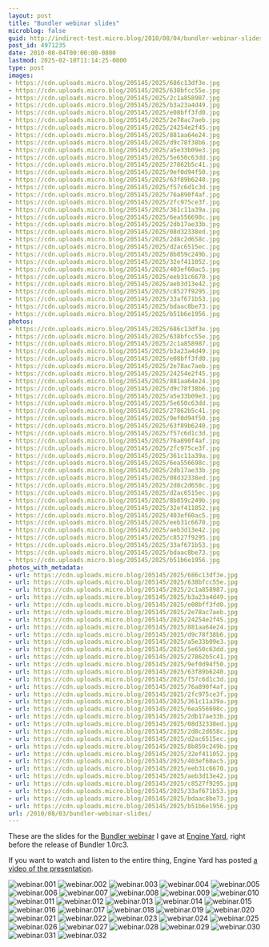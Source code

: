 ```yaml
---
layout: post
title: "Bundler webinar slides"
microblog: false
guid: http://indirect-test.micro.blog/2010/08/04/bundler-webinar-slides/
post_id: 4971235
date: 2010-08-04T00:00:00-0800
lastmod: 2025-02-10T11:14:25-0800
type: post
images:
- https://cdn.uploads.micro.blog/205145/2025/686c13df3e.jpg
- https://cdn.uploads.micro.blog/205145/2025/638bfcc55e.jpg
- https://cdn.uploads.micro.blog/205145/2025/2c1a858987.jpg
- https://cdn.uploads.micro.blog/205145/2025/b3a23a4d49.jpg
- https://cdn.uploads.micro.blog/205145/2025/e08bff3fd0.jpg
- https://cdn.uploads.micro.blog/205145/2025/2e78ac7aeb.jpg
- https://cdn.uploads.micro.blog/205145/2025/24254e2f45.jpg
- https://cdn.uploads.micro.blog/205145/2025/881aa64e24.jpg
- https://cdn.uploads.micro.blog/205145/2025/d9c78f38b6.jpg
- https://cdn.uploads.micro.blog/205145/2025/a5e33b09e3.jpg
- https://cdn.uploads.micro.blog/205145/2025/5e650c63dd.jpg
- https://cdn.uploads.micro.blog/205145/2025/27862b5c41.jpg
- https://cdn.uploads.micro.blog/205145/2025/9ef0d94f50.jpg
- https://cdn.uploads.micro.blog/205145/2025/63f89b6240.jpg
- https://cdn.uploads.micro.blog/205145/2025/f57c6d1c3d.jpg
- https://cdn.uploads.micro.blog/205145/2025/76a890f4af.jpg
- https://cdn.uploads.micro.blog/205145/2025/2fc975ce3f.jpg
- https://cdn.uploads.micro.blog/205145/2025/361c11a39a.jpg
- https://cdn.uploads.micro.blog/205145/2025/6ea556698c.jpg
- https://cdn.uploads.micro.blog/205145/2025/2db17ae33b.jpg
- https://cdn.uploads.micro.blog/205145/2025/08d32338ed.jpg
- https://cdn.uploads.micro.blog/205145/2025/2d8c2d658c.jpg
- https://cdn.uploads.micro.blog/205145/2025/d2ac6515ec.jpg
- https://cdn.uploads.micro.blog/205145/2025/8b859c249b.jpg
- https://cdn.uploads.micro.blog/205145/2025/32ef411052.jpg
- https://cdn.uploads.micro.blog/205145/2025/403ef60ac5.jpg
- https://cdn.uploads.micro.blog/205145/2025/eeb31c6670.jpg
- https://cdn.uploads.micro.blog/205145/2025/aeb3d13e42.jpg
- https://cdn.uploads.micro.blog/205145/2025/c8527f9295.jpg
- https://cdn.uploads.micro.blog/205145/2025/33af671b53.jpg
- https://cdn.uploads.micro.blog/205145/2025/bdaac8be73.jpg
- https://cdn.uploads.micro.blog/205145/2025/b51b6e1956.jpg
photos:
- https://cdn.uploads.micro.blog/205145/2025/686c13df3e.jpg
- https://cdn.uploads.micro.blog/205145/2025/638bfcc55e.jpg
- https://cdn.uploads.micro.blog/205145/2025/2c1a858987.jpg
- https://cdn.uploads.micro.blog/205145/2025/b3a23a4d49.jpg
- https://cdn.uploads.micro.blog/205145/2025/e08bff3fd0.jpg
- https://cdn.uploads.micro.blog/205145/2025/2e78ac7aeb.jpg
- https://cdn.uploads.micro.blog/205145/2025/24254e2f45.jpg
- https://cdn.uploads.micro.blog/205145/2025/881aa64e24.jpg
- https://cdn.uploads.micro.blog/205145/2025/d9c78f38b6.jpg
- https://cdn.uploads.micro.blog/205145/2025/a5e33b09e3.jpg
- https://cdn.uploads.micro.blog/205145/2025/5e650c63dd.jpg
- https://cdn.uploads.micro.blog/205145/2025/27862b5c41.jpg
- https://cdn.uploads.micro.blog/205145/2025/9ef0d94f50.jpg
- https://cdn.uploads.micro.blog/205145/2025/63f89b6240.jpg
- https://cdn.uploads.micro.blog/205145/2025/f57c6d1c3d.jpg
- https://cdn.uploads.micro.blog/205145/2025/76a890f4af.jpg
- https://cdn.uploads.micro.blog/205145/2025/2fc975ce3f.jpg
- https://cdn.uploads.micro.blog/205145/2025/361c11a39a.jpg
- https://cdn.uploads.micro.blog/205145/2025/6ea556698c.jpg
- https://cdn.uploads.micro.blog/205145/2025/2db17ae33b.jpg
- https://cdn.uploads.micro.blog/205145/2025/08d32338ed.jpg
- https://cdn.uploads.micro.blog/205145/2025/2d8c2d658c.jpg
- https://cdn.uploads.micro.blog/205145/2025/d2ac6515ec.jpg
- https://cdn.uploads.micro.blog/205145/2025/8b859c249b.jpg
- https://cdn.uploads.micro.blog/205145/2025/32ef411052.jpg
- https://cdn.uploads.micro.blog/205145/2025/403ef60ac5.jpg
- https://cdn.uploads.micro.blog/205145/2025/eeb31c6670.jpg
- https://cdn.uploads.micro.blog/205145/2025/aeb3d13e42.jpg
- https://cdn.uploads.micro.blog/205145/2025/c8527f9295.jpg
- https://cdn.uploads.micro.blog/205145/2025/33af671b53.jpg
- https://cdn.uploads.micro.blog/205145/2025/bdaac8be73.jpg
- https://cdn.uploads.micro.blog/205145/2025/b51b6e1956.jpg
photos_with_metadata:
- url: https://cdn.uploads.micro.blog/205145/2025/686c13df3e.jpg
- url: https://cdn.uploads.micro.blog/205145/2025/638bfcc55e.jpg
- url: https://cdn.uploads.micro.blog/205145/2025/2c1a858987.jpg
- url: https://cdn.uploads.micro.blog/205145/2025/b3a23a4d49.jpg
- url: https://cdn.uploads.micro.blog/205145/2025/e08bff3fd0.jpg
- url: https://cdn.uploads.micro.blog/205145/2025/2e78ac7aeb.jpg
- url: https://cdn.uploads.micro.blog/205145/2025/24254e2f45.jpg
- url: https://cdn.uploads.micro.blog/205145/2025/881aa64e24.jpg
- url: https://cdn.uploads.micro.blog/205145/2025/d9c78f38b6.jpg
- url: https://cdn.uploads.micro.blog/205145/2025/a5e33b09e3.jpg
- url: https://cdn.uploads.micro.blog/205145/2025/5e650c63dd.jpg
- url: https://cdn.uploads.micro.blog/205145/2025/27862b5c41.jpg
- url: https://cdn.uploads.micro.blog/205145/2025/9ef0d94f50.jpg
- url: https://cdn.uploads.micro.blog/205145/2025/63f89b6240.jpg
- url: https://cdn.uploads.micro.blog/205145/2025/f57c6d1c3d.jpg
- url: https://cdn.uploads.micro.blog/205145/2025/76a890f4af.jpg
- url: https://cdn.uploads.micro.blog/205145/2025/2fc975ce3f.jpg
- url: https://cdn.uploads.micro.blog/205145/2025/361c11a39a.jpg
- url: https://cdn.uploads.micro.blog/205145/2025/6ea556698c.jpg
- url: https://cdn.uploads.micro.blog/205145/2025/2db17ae33b.jpg
- url: https://cdn.uploads.micro.blog/205145/2025/08d32338ed.jpg
- url: https://cdn.uploads.micro.blog/205145/2025/2d8c2d658c.jpg
- url: https://cdn.uploads.micro.blog/205145/2025/d2ac6515ec.jpg
- url: https://cdn.uploads.micro.blog/205145/2025/8b859c249b.jpg
- url: https://cdn.uploads.micro.blog/205145/2025/32ef411052.jpg
- url: https://cdn.uploads.micro.blog/205145/2025/403ef60ac5.jpg
- url: https://cdn.uploads.micro.blog/205145/2025/eeb31c6670.jpg
- url: https://cdn.uploads.micro.blog/205145/2025/aeb3d13e42.jpg
- url: https://cdn.uploads.micro.blog/205145/2025/c8527f9295.jpg
- url: https://cdn.uploads.micro.blog/205145/2025/33af671b53.jpg
- url: https://cdn.uploads.micro.blog/205145/2025/bdaac8be73.jpg
- url: https://cdn.uploads.micro.blog/205145/2025/b51b6e1956.jpg
url: /2010/08/03/bundler-webinar-slides/
---
```

These are the slides for the [Bundler webinar](http://www.engineyard.com/video/13917022) I gave at [Engine Yard](http://engineyard.com), right before the release of Bundler 1.0rc3.

If you want to watch and listen to the entire thing,  Engine Yard has posted [a video of the presentation](http://www.engineyard.com/video/13917022).

<img src="https://indirect-test.micro.blog/uploads/2025/686c13df3e.jpg" alt="webinar.001">
<img src="https://indirect-test.micro.blog/uploads/2025/638bfcc55e.jpg" alt="webinar.002">
<img src="https://indirect-test.micro.blog/uploads/2025/2c1a858987.jpg" alt="webinar.003">
<img src="https://indirect-test.micro.blog/uploads/2025/b3a23a4d49.jpg" alt="webinar.004">
<img src="https://indirect-test.micro.blog/uploads/2025/e08bff3fd0.jpg" alt="webinar.005">
<img src="https://indirect-test.micro.blog/uploads/2025/2e78ac7aeb.jpg" alt="webinar.006">
<img src="https://indirect-test.micro.blog/uploads/2025/24254e2f45.jpg" alt="webinar.007">
<img src="https://indirect-test.micro.blog/uploads/2025/881aa64e24.jpg" alt="webinar.008">
<img src="https://indirect-test.micro.blog/uploads/2025/d9c78f38b6.jpg" alt="webinar.009">
<img src="https://indirect-test.micro.blog/uploads/2025/a5e33b09e3.jpg" alt="webinar.010">
<img src="https://indirect-test.micro.blog/uploads/2025/5e650c63dd.jpg" alt="webinar.011">
<img src="https://indirect-test.micro.blog/uploads/2025/27862b5c41.jpg" alt="webinar.012">
<img src="https://indirect-test.micro.blog/uploads/2025/9ef0d94f50.jpg" alt="webinar.013">
<img src="https://indirect-test.micro.blog/uploads/2025/63f89b6240.jpg" alt="webinar.014">
<img src="https://indirect-test.micro.blog/uploads/2025/f57c6d1c3d.jpg" alt="webinar.015">
<img src="https://indirect-test.micro.blog/uploads/2025/76a890f4af.jpg" alt="webinar.016">
<img src="https://indirect-test.micro.blog/uploads/2025/2fc975ce3f.jpg" alt="webinar.017">
<img src="https://indirect-test.micro.blog/uploads/2025/361c11a39a.jpg" alt="webinar.018">
<img src="https://indirect-test.micro.blog/uploads/2025/6ea556698c.jpg" alt="webinar.019">
<img src="https://indirect-test.micro.blog/uploads/2025/2db17ae33b.jpg" alt="webinar.020">
<img src="https://indirect-test.micro.blog/uploads/2025/08d32338ed.jpg" alt="webinar.021">
<img src="https://indirect-test.micro.blog/uploads/2025/2d8c2d658c.jpg" alt="webinar.022">
<img src="https://indirect-test.micro.blog/uploads/2025/d2ac6515ec.jpg" alt="webinar.023">
<img src="https://indirect-test.micro.blog/uploads/2025/8b859c249b.jpg" alt="webinar.024">
<img src="https://indirect-test.micro.blog/uploads/2025/32ef411052.jpg" alt="webinar.025">
<img src="https://indirect-test.micro.blog/uploads/2025/403ef60ac5.jpg" alt="webinar.026">
<img src="https://indirect-test.micro.blog/uploads/2025/eeb31c6670.jpg" alt="webinar.027">
<img src="https://indirect-test.micro.blog/uploads/2025/aeb3d13e42.jpg" alt="webinar.028">
<img src="https://indirect-test.micro.blog/uploads/2025/c8527f9295.jpg" alt="webinar.029">
<img src="https://indirect-test.micro.blog/uploads/2025/33af671b53.jpg" alt="webinar.030">
<img src="https://indirect-test.micro.blog/uploads/2025/bdaac8be73.jpg" alt="webinar.031">
<img src="https://indirect-test.micro.blog/uploads/2025/b51b6e1956.jpg" alt="webinar.032">
